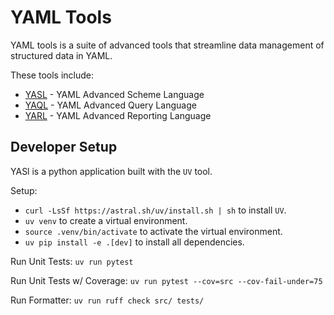 # YAML Tools

YAML tools is a suite of advanced tools that streamline data management of structured data in YAML.

These tools include:
 - [YASL](./src/yasl/README.md) - YAML Advanced Scheme Language
 - [YAQL](./src/yaql/README.md) - YAML Advanced Query Language
 - [YARL](./src/yarl/README.md) - YAML Advanced Reporting Language

## Developer Setup

YASl is a python application built with the `UV` tool.

Setup:
- `curl -LsSf https://astral.sh/uv/install.sh | sh` to install `UV`.
- `uv venv` to create a virtual environment.
- `source .venv/bin/activate` to activate the virtual environment.
- `uv pip install -e .[dev]` to install all dependencies.

Run Unit Tests:  `uv run pytest`

Run Unit Tests w/ Coverage:  `uv run pytest --cov=src --cov-fail-under=75` 

Run Formatter:  `uv run ruff check src/ tests/`